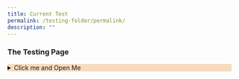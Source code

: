 ```yaml
---
title: Current Test
permalink: /testing-folder/permalink/
description: ""
---
```

<style>

.Accordian {
	background-color: #f7dbbe;
	
	
	}
.Accordian:hover{
	background-color: #f68b1f;
	color: white;
	
	}


</style>

<h3>The Testing Page</h3>

<details class="Accordian">
	<summary>Click me and Open Me</summary>
	<p>Hello there and have a nice day</p>

</details>